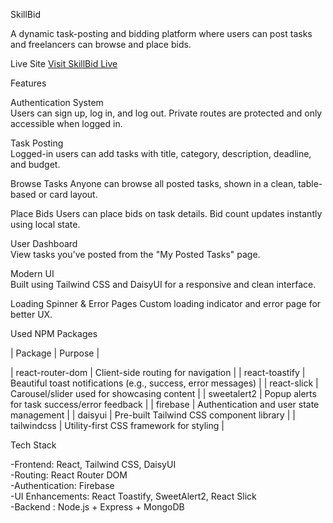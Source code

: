 SkillBid

A dynamic task-posting and bidding platform where users can post tasks and freelancers can browse and place bids.

Live Site
[ Visit SkillBid Live](https://skillbid-3db67.web.app/)

Features

Authentication System  
  Users can sign up, log in, and log out. Private routes are protected and only accessible when logged in.

Task Posting  
  Logged-in users can add tasks with title, category, description, deadline, and budget.

Browse Tasks
  Anyone can browse all posted tasks, shown in a clean, table-based or card layout.

Place Bids 
  Users can place bids on task details. Bid count updates instantly using local state.

User Dashboard  
  View tasks you've posted from the "My Posted Tasks" page.

Modern UI  
  Built using Tailwind CSS and DaisyUI for a responsive and clean interface.

Loading Spinner & Error Pages 
  Custom loading indicator and error page for better UX.


Used NPM Packages

| Package          | Purpose |

| react-router-dom | Client-side routing for navigation |
| react-toastify   | Beautiful toast notifications (e.g., success, error messages) |
| react-slick      | Carousel/slider used for showcasing content |
| sweetalert2      | Popup alerts for task success/error feedback |
| firebase         | Authentication and user state management |
| daisyui          | Pre-built Tailwind CSS component library |
| tailwindcss      | Utility-first CSS framework for styling |



Tech Stack

-Frontend: React, Tailwind CSS, DaisyUI  
-Routing: React Router DOM  
-Authentication: Firebase  
-UI Enhancements: React Toastify, SweetAlert2, React Slick  
-Backend : Node.js + Express + MongoDB 




